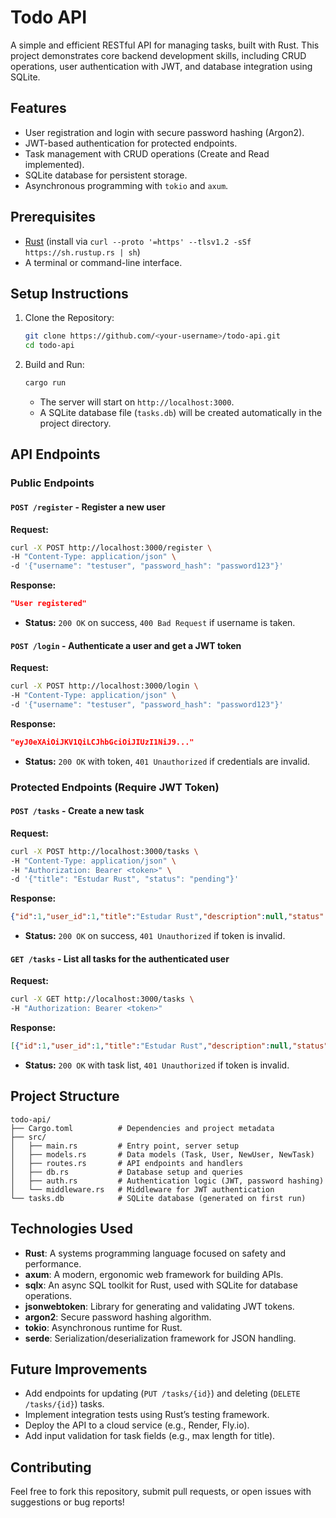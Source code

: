 # Todo API

A simple and efficient RESTful API for managing tasks, built with Rust. This project demonstrates core backend development skills, including CRUD operations, user authentication with JWT, and database integration using SQLite.

## Features
- User registration and login with secure password hashing (Argon2).
- JWT-based authentication for protected endpoints.
- Task management with CRUD operations (Create and Read implemented).
- SQLite database for persistent storage.
- Asynchronous programming with `tokio` and `axum`.

## Prerequisites
- [Rust](https://www.rust-lang.org/tools/install) (install via `curl --proto '=https' --tlsv1.2 -sSf https://sh.rustup.rs | sh`)
- A terminal or command-line interface.

## Setup Instructions
1. Clone the Repository:
   ```bash
   git clone https://github.com/<your-username>/todo-api.git
   cd todo-api
   ```
2. Build and Run:
   ```bash
   cargo run
   ```
   - The server will start on `http://localhost:3000`.
   - A SQLite database file (`tasks.db`) will be created automatically in the project directory.

## API Endpoints

### Public Endpoints

#### `POST /register` - Register a new user
**Request:**
```bash
curl -X POST http://localhost:3000/register \
-H "Content-Type: application/json" \
-d '{"username": "testuser", "password_hash": "password123"}'
```
**Response:**
```json
"User registered"
```
- **Status:** `200 OK` on success, `400 Bad Request` if username is taken.

#### `POST /login` - Authenticate a user and get a JWT token
**Request:**
```bash
curl -X POST http://localhost:3000/login \
-H "Content-Type: application/json" \
-d '{"username": "testuser", "password_hash": "password123"}'
```
**Response:**
```json
"eyJ0eXAiOiJKV1QiLCJhbGciOiJIUzI1NiJ9..."
```
- **Status:** `200 OK` with token, `401 Unauthorized` if credentials are invalid.

### Protected Endpoints (Require JWT Token)

#### `POST /tasks` - Create a new task
**Request:**
```bash
curl -X POST http://localhost:3000/tasks \
-H "Content-Type: application/json" \
-H "Authorization: Bearer <token>" \
-d '{"title": "Estudar Rust", "status": "pending"}'
```
**Response:**
```json
{"id":1,"user_id":1,"title":"Estudar Rust","description":null,"status":"pending","due_date":null}
```
- **Status:** `200 OK` on success, `401 Unauthorized` if token is invalid.

#### `GET /tasks` - List all tasks for the authenticated user
**Request:**
```bash
curl -X GET http://localhost:3000/tasks \
-H "Authorization: Bearer <token>"
```
**Response:**
```json
[{"id":1,"user_id":1,"title":"Estudar Rust","description":null,"status":"pending","due_date":null}]
```
- **Status:** `200 OK` with task list, `401 Unauthorized` if token is invalid.

## Project Structure
```
todo-api/
├── Cargo.toml          # Dependencies and project metadata
├── src/
│   ├── main.rs         # Entry point, server setup
│   ├── models.rs       # Data models (Task, User, NewUser, NewTask)
│   ├── routes.rs       # API endpoints and handlers
│   ├── db.rs           # Database setup and queries
│   ├── auth.rs         # Authentication logic (JWT, password hashing)
│   └── middleware.rs   # Middleware for JWT authentication
└── tasks.db            # SQLite database (generated on first run)
```

## Technologies Used
- **Rust**: A systems programming language focused on safety and performance.
- **axum**: A modern, ergonomic web framework for building APIs.
- **sqlx**: An async SQL toolkit for Rust, used with SQLite for database operations.
- **jsonwebtoken**: Library for generating and validating JWT tokens.
- **argon2**: Secure password hashing algorithm.
- **tokio**: Asynchronous runtime for Rust.
- **serde**: Serialization/deserialization framework for JSON handling.

## Future Improvements
- Add endpoints for updating (`PUT /tasks/{id}`) and deleting (`DELETE /tasks/{id}`) tasks.
- Implement integration tests using Rust’s testing framework.
- Deploy the API to a cloud service (e.g., Render, Fly.io).
- Add input validation for task fields (e.g., max length for title).

## Contributing
Feel free to fork this repository, submit pull requests, or open issues with suggestions or bug reports!
